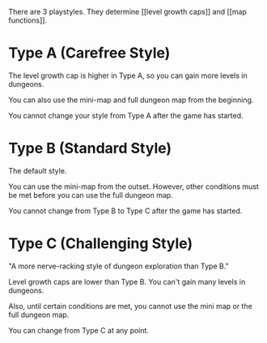 There are 3 playstyles.
They determine [[level growth caps]] and [[map functions]].
# Type A (Carefree Style)
The level growth cap is higher in Type A, so you can gain more levels in dungeons.

You can also use the mini-map and full dungeon map from the beginning.

You cannot change your style from Type A after the game has started.
# Type B (Standard Style)
The default style.

You can use the mini-map from the outset. However, other conditions must be met before you can use the full dungeon map.

You cannot change from Type B to Type C after the game has started.
# Type C (Challenging Style)
"A more nerve-racking style of dungeon exploration than Type B."

Level growth caps are lower than Type B. You can't gain many levels in dungeons.

Also, until certain conditions are met, you cannot use the mini map or the full dungeon map.

You can change from Type C at any point.